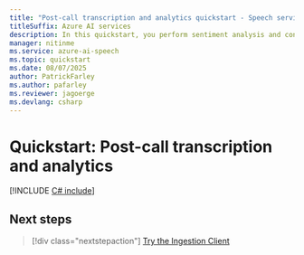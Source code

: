 ```yaml
---
title: "Post-call transcription and analytics quickstart - Speech service"
titleSuffix: Azure AI services
description: In this quickstart, you perform sentiment analysis and conversation summarization of call center transcriptions.
manager: nitinme
ms.service: azure-ai-speech
ms.topic: quickstart
ms.date: 08/07/2025
author: PatrickFarley
ms.author: pafarley
ms.reviewer: jagoerge
ms.devlang: csharp
---
```


# Quickstart: Post-call transcription and analytics

[!INCLUDE [C# include](includes/quickstarts/call-center/csharp.md)]

## Next steps

> [!div class="nextstepaction"]
> [Try the Ingestion Client](ingestion-client.md)
